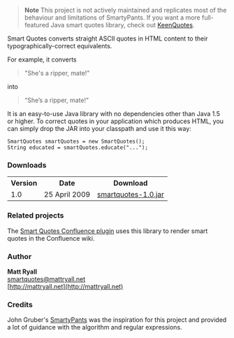 > **Note**
This project is not actively maintained and replicates most of the behaviour and limitations of SmartyPants. If you want a more full-featured Java smart quotes library, check out [KeenQuotes](https://github.com/DaveJarvis/KeenQuotes).

Smart Quotes converts straight ASCII quotes in HTML content to their typographically-correct equivalents.

For example, it converts

> "She's a ripper, mate!"

into

> “She’s a ripper, mate!”

It is an easy-to-use Java library with no dependencies other than Java 1.5 or higher. To correct quotes in your application which produces HTML, you can simply drop the JAR into your classpath and use it this way:

    SmartQuotes smartQuotes = new SmartQuotes();
    String educated = smartQuotes.educate("...");

### Downloads ###

<table>
<tr><th>Version</th><th>Date</th><th>Download</th></tr>
<tr><td>1.0</td><td>25 April 2009</td><td><a href="https://github.com/downloads/mattryall/smartquotes/smartquotes-1.0.jar">smartquotes-1.0.jar</a></td></tr>
</table>

### Related projects ###

The [Smart Quotes Confluence plugin](http://labs.atlassian.com/wiki/display/QUOT/Confluence+Smart+Quotes+Plugin) uses this library to render smart quotes in the Confluence wiki.

### Author ###

**Matt Ryall**  
[smartquotes@mattryall.net](mailto:smartquotes@mattryall.net)  
[http://mattryall.net](http://mattryall.net)

### Credits ###

John Gruber's [SmartyPants](http://daringfireball.net/projects/smartypants/) was the inspiration for this project and provided a lot of guidance with the algorithm and regular expressions.

